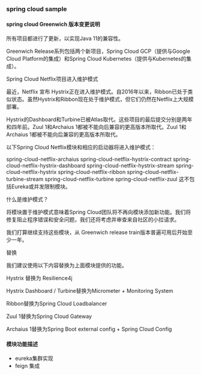 ### spring cloud sample
#### spring cloud Greenwich 版本变更说明
所有项目都进行了更新，以实现Java 11的兼容性。

Greenwich Release系列包括两个新项目，Spring Cloud GCP（提供与Google Cloud Platform的集成）和Spring Cloud Kubernetes（提供与Kubernetes的集成）。

Spring Cloud Netflix项目进入维护模式

最近，Netflix 宣布 Hystrix正在进入维护模式。自2016年以来，Ribbon已处于类似状态。虽然Hystrix和Ribbon现在处于维护模式，但它们仍然在Netflix上大规模部署。

Hystrix的Dashboard和Turbine已被Atlas取代。这些项目的最后提交分别是两年和四年前。Zuul 1和Archaius 1都被不能向后兼容的更高版本所取代。Zuul 1和Archaius 1都被不能向后兼容的更高版本所取代。

以下Spring Cloud Netflix模块和相应的启动器将进入维护模式：

spring-cloud-netflix-archaius
spring-cloud-netflix-hystrix-contract
spring-cloud-netflix-hystrix-dashboard
spring-cloud-netflix-hystrix-stream
spring-cloud-netflix-hystrix
spring-cloud-netflix-ribbon
spring-cloud-netflix-turbine-stream
spring-cloud-netflix-turbine
spring-cloud-netflix-zuul
这不包括Eureka或并发限制模块。

什么是维护模式？

将模块置于维护模式意味着Spring Cloud团队将不再向模块添加新功能。我们将修复阻止程序错误和安全问题，我们还将考虑并审查来自社区的小拉请求。

我们打算继续支持这些模块，从 Greenwich release train版本普遍可用后开始至少一年。

替换

我们建议使用以下内容替换为上面模块提供的功能。

Hystrix 替换为 Resilience4j

Hystrix Dashboard / Turbine替换为Micrometer + Monitoring System

Ribbon替换为Spring Cloud Loadbalancer

Zuul 1替换为Spring Cloud Gateway

Archaius 1替换为Spring Boot external config + Spring Cloud Config

#### 模块功能描述
- eureka集群实现
- feign 集成